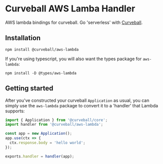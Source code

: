 Curveball AWS Lamba Handler
===========================

AWS lambda bindings for curveball. Go 'serverless' with [Curveball][1].

Installation
------------

    npm install @curveball/aws-lambda

If you're using typescript, you will also want the types package for `aws-lambda`:

    npm install -D @types/aws-lambda


Getting started
---------------

After you've constructed your curveball `Application` as usual, you can
simply use the `aws-lambda` package to convert it to a 'handler' that
Lambda supports:

```typescript
import { Application } from '@curveball/core';
import handler from '@curveball/aws-lambda';

const app = new Application();
app.use(ctx => {
  ctx.response.body = 'hello world';
});

exports.handler = handler(app);
```

[1]: https://github.com/curveball
